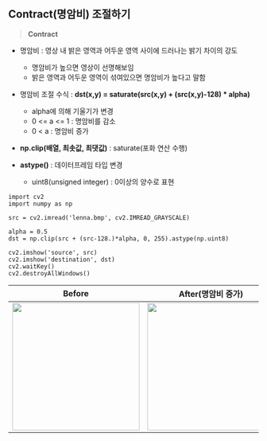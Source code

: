 ## Contract(명암비) 조절하기 

> **Contract** 

- 명암비 : 영상 내 밝은 영역과 어두운 영역 사이에 드러나는 밝기 차이의 강도 

  - 명암비가 높으면 영상이 선명해보임 
  - 밝은 영역과 어두운 영역이 섞여있으면 명암비가 높다고 말함 
  
- 명암비 조절 수식 : **dst(x,y) = saturate(src(x,y) + (src(x,y)-128) * alpha)**

  - alpha에 의해 기울기가 변경 
  - 0 <= a <= 1 : 명암비를 감소 
  - 0 < a : 명암비 증가

- **np.clip(배열, 최솟값, 최댓값)** : saturate(포화 연산 수행) 
- **astype()** : 데이터프레임 타입 변경 

  - uint8(unsigned integer) : 0이상의 양수로 표현 

>
    import cv2
    import numpy as np

    src = cv2.imread('lenna.bmp', cv2.IMREAD_GRAYSCALE)
    
    alpha = 0.5
    dst = np.clip(src + (src-128.)*alpha, 0, 255).astype(np.uint8)

    cv2.imshow('source', src)
    cv2.imshow('destination', dst)
    cv2.waitKey()
    cv2.destroyAllWindows()
    
|Before|After(명암비 증가)|
|:---:|:---:|
|<img src="https://user-images.githubusercontent.com/105197496/213227144-f774e776-cb21-4a3b-9447-ee186ba802c9.png" width=256px height=256px>|<img src="https://user-images.githubusercontent.com/105197496/213227184-1b8dbaee-87c8-4314-bd50-0fd9eb2cfd03.png" width=256px height=256px>|
